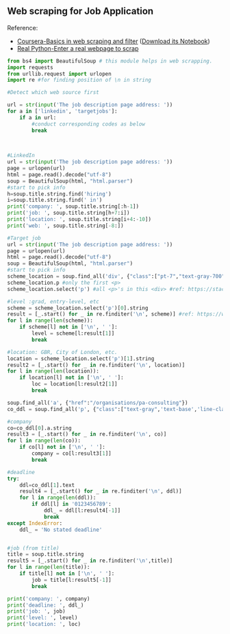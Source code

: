 ## Web scraping for Job Application
Reference:
- [Coursera-Basics in web scraping and filter](https://www.coursera.org/learn/python-for-applied-data-science-ai/ungradedLti/rjC6B/hands-on-lab-webscraping) ([Download its Notebook](https://cf-courses-data.s3.us.cloud-object-storage.appdomain.cloud/IBMDeveloperSkillsNetwork-PY0220EN-SkillsNetwork/labs/project/WebScraping_Review_Lab.ipynb))
- [Real Python-Enter a real webpage to scrap](https://realpython.com/python-web-scraping-practical-introduction/#create-a-beautifulsoup-object)

```python
from bs4 import BeautifulSoup # this module helps in web scrapping.
import requests 
from urllib.request import urlopen
import re #for finding position of \n in string 

#Detect which web source first

url = str(input('The job description page address: '))
for a in ['linkedin', 'targetjobs']:
    if a in url:
        #conduct corresponding codes as below
        break
        
            
```   

```python
#LinkedIn
url = str(input('The job description page address: '))
page = urlopen(url)
html = page.read().decode("utf-8")
soup = BeautifulSoup(html, "html.parser")
#start to pick info
h=soup.title.string.find('hiring')
i=soup.title.string.find(' in')
print('company: ', soup.title.string[:h-1])
print('job: ', soup.title.string[h+7:i])
print('location: ', soup.title.string[i+4:-10])
print('web: ', soup.title.string[-8:])
```
```python
#Target job
url = str(input('The job description page address: '))
page = urlopen(url)
html = page.read().decode("utf-8")
soup = BeautifulSoup(html, "html.parser")
#start to pick info
scheme_location = soup.find_all('div', {"class":["pt-7","text-gray-700","font-medium","md:pt-5"]})[0] #ref:https://stackoverflow.com/a/22284921
scheme_location.p #only the first <p>
scheme_location.select('p') #all <p>'s in this <div> #ref: https://stackoverflow.com/a/49679586

#level :grad, entry-level, etc
scheme = scheme_location.select('p')[0].string
result = [_.start() for _ in re.finditer('\n', scheme)] #ref: https://www.delftstack.com/howto/python/python-find-all-occurrences-in-string/
for l in range(len(scheme)):
    if scheme[l] not in ['\n', ' ']:
        level = scheme[l:result[1]]
        break

#location: GBR, City of London, etc.
location = scheme_location.select('p')[1].string
result2 = [_.start() for _ in re.finditer('\n', location)]
for l in range(len(location)):
    if location[l] not in ['\n', ' ']:
        loc = location[l:result2[1]]
        break

soup.find_all('a', {"href":"/organisations/pa-consulting"})
co_ddl = soup.find_all('p', {"class":["text-gray",'text-base','line-clamp-1','mb-1']})

#company
co=co_ddl[0].a.string
result3 = [_.start() for _ in re.finditer('\n', co)]
for l in range(len(co)):
    if co[l] not in ['\n', ' ']:
        company = co[l:result3[1]]
        break

#deadline
try:
    ddl=co_ddl[1].text
    result4 = [_.start() for _ in re.finditer('\n', ddl)]
    for l in range(len(ddl)):
        if ddl[l] in '0123456789':
            ddl_ = ddl[l:result4[-1]]
            break
except IndexError:
    ddl_ = 'No stated deadline'


#job (from title)
title = soup.title.string
result5 = [_.start() for _ in re.finditer('\n',title)]
for l in range(len(title)):
    if title[l] not in ['\n', ' ']:
        job = title[l:result5[-1]]
        break

print('company: ', company)
print('deadline: ', ddl_)
print('job: ', job)        
print('level: ', level)
print('location: ', loc)
```

